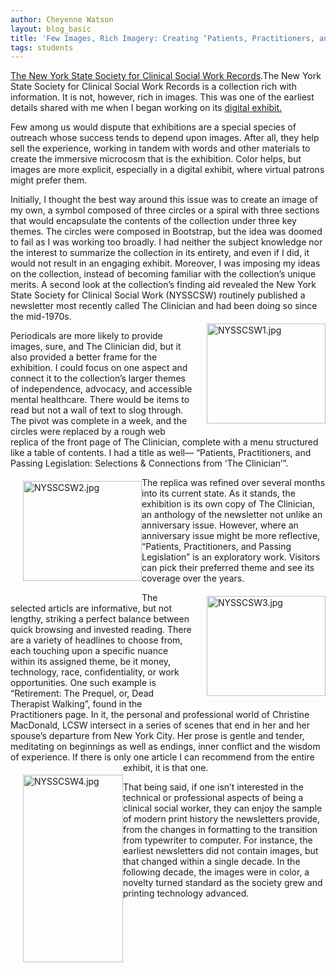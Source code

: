 ```yaml
---
author: Cheyenne Watson
layout: blog_basic
title: 'Few Images, Rich Imagery: Creating ‘Patients, Practitioners, and Passing Legislation’'
tags: students
---
```

  <p></p>
 <p>
<a href="https://archives.albany.edu/description/catalog/apap290">The New York State Society for Clinical Social Work Records</a>.The New York State Society for Clinical Social Work Records is a collection rich with information. It is not, however, rich in images. This was one of the earliest details shared with me when I began working on its <a href="https://archives.albany.edu/web/exhibits/nysscsw/">digital exhibit.</a>
</p>
 <p>Few among us would dispute that exhibitions are a special species of outreach whose success tends to depend upon images. After all, they help sell the experience, working in tandem with words and other materials to create the immersive microcosm that is the exhibition. Color helps, but images are more explicit, especially in a digital exhibit, where virtual patrons might prefer them.</p>

 <p>Initially, I thought the best way around this issue was to create an image of my own, a symbol composed of three circles or a spiral with three sections that would encapsulate the contents of the collection under three key themes. The circles were composed in Bootstrap, but the idea was doomed to fail as I was working too broadly. I had neither the subject knowledge nor the interest to summarize the collection in its entirety, and even if I did, it would not result in an engaging exhibit. Moreover, I was imposing my ideas on the collection, instead of becoming familiar with the collection’s unique merits. A second look at the collection’s finding aid revealed the New York State Society for Clinical Social Work (NYSSCSW) routinely published a newsletter most recently called The Clinician and had been doing so since the mid-1970s.<img alt="NYSSCSW1.jpg" class="mt-image-right" height="160" src="{{ site.url }}/posts-img/NYSSCSW1.jpg" style="float: right; margin: 20px 0 20px 20px;" width="190"/></p>
<p>Periodicals are more likely to provide images, sure, and The Clinician did, but it also provided a better frame for the exhibition. I could focus on one aspect and connect it to the collection’s larger themes of independence, advocacy, and accessible mental healthcare. There would be items to read but not a wall of text to slog through. The pivot was complete in a week, and the circles were replaced by a rough web replica of the front page of The Clinician, complete with a menu structured like a table of contents. I had a title as well— “Patients, Practitioners, and Passing Legislation: Selections & Connections from ‘The Clinician’”.<img alt="NYSSCSW2.jpg" class="mt-image-right" height="160" src="{{ site.url }}/posts-img/NYSSCSW2.jpg" style="float: left; margin: 20px 0 20px 20px;" width="190"/></p>
<p>The replica was refined over several months into its current state. As it stands, the exhibition is its own copy of The Clinician, an anthology of the newsletter not unlike an anniversary issue. However, where an anniversary issue might be more reflective, “Patients, Practitioners, and Passing Legislation” is an exploratory work. Visitors can pick their preferred theme and see its coverage over the years.<img alt="NYSSCSW3.jpg" class="mt-image-right" height="160" src="{{ site.url }}/posts-img/NYSSCSW3.jpg" style="float: right; margin: 20px 0 20px 20px;" width="190"/></p>

<p>The selected articls are informative, but not lengthy, striking a perfect balance between quick browsing and invested reading. There are a variety of headlines to choose from, each touching upon a specific nuance within its assigned theme, be it money, technology, race, confidentiality, or work opportunities. One such example is “Retirement: The Prequel, or, Dead Therapist Walking”, found in the Practitioners page. In it, the personal and professional world of Christine MacDonald, LCSW intersect in a series of scenes that end in her and her spouse’s departure from New York City. Her prose is gentle and tender, meditating on beginnings as well as endings, inner conflict and the wisdom of experience. If there is only one article I can recommend from the entire exhibit, it is that one. <img alt="NYSSCSW4.jpg" class="mt-image-right" height="300" src="{{ site.url }}/posts-img/NYSSCSW4.jpg" style="float: left; margin: 20px 0 20px 20px;" width="160"/></p>
<p>That being said, if one isn’t interested in the technical or professional aspects of being a clinical social worker, they can enjoy the sample of modern print history the newsletters provide, from the changes in formatting to the transition from typewriter to computer. For instance, the earliest newsletters did not contain images, but that changed within a single decade. In the following decade, the images were in color, a novelty turned standard as the society grew and printing technology advanced.





